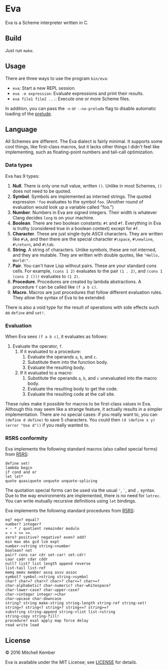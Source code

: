 # Eva

Eva is a Scheme interpreter written in C.

## Build

Just run `make`.

## Usage

There are three ways to use the program `bin/eva`:

- `eva`: Start a new REPL session.
- `eva -e expression`: Evaluate expressions and print their results.
- `eva file1 file2 ...`: Execute one or more Scheme files.

In addition, you can pass the `-n` or `--no-prelude` flag to disable automatic loading of the [prelude](src/prelude.scm).

## Language

All Schemes are different. The Eva dialect is fairly minimal. It supports some cool things, like first-class macros, but it lacks other things I didn't feel like implementing, such as floating-point numbers and tail-call optimization.

### Data types

Eva has 9 types:

1. **Null**. There is only one null value, written `()`. Unlike in most Schemes, `()` does not need to be quoted.
2. **Symbol**. Symbols are implemented as interned strings. The quoted expression `'foo` evaluates to the symbol `foo`. (Another round of evaluation would look up a variable called "foo.")
3. **Number**. Numbers in Eva are signed integers. Their width is whatever Clang decides `long` is on your machine.
4. **Boolean**. There are two boolean constants: `#t` and `#f`. Everything in Eva is truthy (considered true in a boolean context) except for `#f`. 
5. **Character**. These are just single-byte ASCII characters. They are written like `#\A`, and then there are the special character `#\space`, `#\newline`, `#\return`, and `#\tab`.
6. **String**. A string of characters. Unlike symbols, these are not interned, and they are mutable. They are written with double quotes, like `"Hello, World!"`.
7. **Pair**. You can't have Lisp without pairs. These are your standard cons cells. For example, `(cons 1 2)` evaluates to the pair `(1 . 2)`, and `(cons 1 (cons 2 ()))` evaluates to `(1 2)`.
8. **Procedure**. Procedures are created by lambda abstractions. A procedure `f` can be called like `(f a b c)`.
9. **Macro**. Macros are just procedures that follow different evaluation rules. They allow the syntax of Eva to be extended.

There is also a void type for the result of operations with side effects such as `define` and `set!`.

### Evaluation

When Eva sees `(f a b c)`, it evaluates as follows:

1. Evaluate the operator, `f`.
	1. If it evaluated to a procedure:
		1. Evaluate the operands `a`, `b`, and `c`.
		2. Substitute them into the function body.
		3. Evaluate the resulting body.
	2. If it evaluated to a macro:
		1. Substitute the operands `a`, `b`, and `c` unevaluated into the macro body.
		2. Evaluate the resulting body to get the code.
		3. Evaluate the resulting code at the call site.

These rules make it possible for macros to be first-class values in Eva. Although this may seem like a strange feature, it actually results in a simpler implementation. There are no special cases: if you really want to, you can `(define d define)` to save 5 characters. You could then `(d (define x y) (error "Use d"))` if you really wanted to.

### R5RS conformity

Eva implements the following standard macros (also called special forms) from [R5RS][1]:

```
define set!
lambda begin
if cond and or
let let*
quote quasiquote unquote unquote-splicing
```

The quotation special forms can be used via the usual `'`, `` ` ``, and `,` syntax. Due to the way environments are implemented, there is no need for `letrec`. You can write mutually recursive definitions using `let` bindings.

Eva implements the following standard procedures from [R5RS][2]:

```
eq? eqv? equal?
number? integer?
+ - * / quotient remainder modulo
= < > <= >=
zero? positive? negative? even? odd?
min max abs gcd lcm expt
number->string string->number
boolean? not
pair? cons car cdr set-car! set-cdr!
caar cadr cdar cddr
null? list? list length append reverse
list-tail list-ref
memq memv member assq assv assoc
symbol? symbol->string string->symbol
char? char=? char<? char>? char<=? char>=?
char-alphabetic? char-numeric? char-whitespace?
char-lower-case? char-upper-case?
char->integer integer->char
char-upcase char-downcase
string? string make-string string-length string-ref string-set!
string=? string<? string>? string<=? string>=?
substring string-append string->list list->string
string-copy string-fill!
procedure? eval apply map force delay
read write load
```

[1]: https://groups.csail.mit.edu/mac/ftpdir/scheme-reports/r5rs-html/r5rs_6.html
[2]: https://groups.csail.mit.edu/mac/ftpdir/scheme-reports/r5rs-html/r5rs_8.html

## License

© 2016 Mitchell Kember

Eva is available under the MIT License; see [LICENSE](LICENSE.md) for details.

